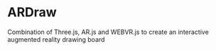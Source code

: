 # ARDraw
Combination of Three.js, AR.js and WEBVR.js to create an interactive augmented reality drawing board
